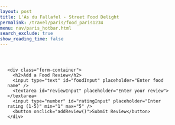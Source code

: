 ```yaml
---
layout: post
title: L'As du Fallafel - Street Food Delight
permalink: /travel/paris/food_paris1234
menu: nav/paris_hotbar.html
search_exclude: true
show_reading_time: false
---
```




<head>
  <style>
    /* Custom CSS */
    body, h1, h2, h3, p, ul, li {
      margin: 0;
      padding: 0;
      box-sizing: border-box;
    }

    body {
      font-family: Arial, sans-serif;
      background-color: #f9f9f9;
      color: #333;
      line-height: 1.6;
    }

    .main-content {
      padding: 20px;
      max-width: 800px;
      margin: 0 auto;
    }

    #reviewCount {
      text-align: center;
      margin-bottom: 20px;
    }

    #reviewCount h2 {
      font-size: 1.5rem;
      color: #444;
    }

    .card {
      background-color: #fff;
      border: 1px solid #ddd;
      border-radius: 8px;
      padding: 16px;
      margin-bottom: 20px;
      box-shadow: 0 2px 4px rgba(0, 0, 0, 0.1);
      transition: transform 0.2s, box-shadow 0.2s;
    }

    .card:hover {
      transform: scale(1.02);
      box-shadow: 0 4px 8px rgba(0, 0, 0, 0.15);
    }

    .card h2 {
      font-size: 1.2rem;
      color: #222;
      margin-bottom: 10px;
    }

    .card p {
      font-size: 0.9rem;
      color: #666;
      margin-bottom: 16px;
    }

    .remove-button {
      background-color: #e74c3c;
      color: white;
      border: none;
      border-radius: 4px;
      padding: 8px 12px;
      font-size: 0.9rem;
      cursor: pointer;
      transition: background-color 0.2s;
    }

    .remove-button:hover {
      background-color: #c0392b;
    }

    .edit-button {
      background-color: #3498db;
      color: white;
      border: none;
      border-radius: 4px;
      padding: 8px 12px;
      font-size: 0.9rem;
      cursor: pointer;
      transition: background-color 0.2s;
      margin-left: 10px;
    }

    .edit-button:hover {
      background-color: #2980b9;
    }

    .form-container {
      margin-bottom: 20px;
    }

    .form-container input, .form-container textarea, .form-container button {
      display: block;
      width: 100%;
      margin: 8px 0;
      padding: 10px;
      font-size: 1rem;
    }

    .form-container button {
      background-color: #2ecc71;
      color: white;
      border: none;
      border-radius: 4px;
      cursor: pointer;
      transition: background-color 0.2s;
    }

    .form-container button:hover {
      background-color: #27ae60;
    }
  </style>
</head>

<body>
  <main class="main-content" id="main-content">
    <div id="reviewCount"></div>

    <div class="form-container">
      <h2>Add a Food Review</h2>
      <input type="text" id="foodInput" placeholder="Enter food name" />
      <textarea id="reviewInput" placeholder="Enter your review"></textarea>
      <input type="number" id="ratingInput" placeholder="Enter rating (1-5)" min="1" max="5" />
      <button onclick="addReview()">Submit Review</button>
    </div>
  </main>
</body>

<script type="module">
import { pythonURI, fetchOptions } from '{{site.baseurl}}/assets/js/api/config.js';

// Placeholder for logged-in user (Replace with real authentication logic)
const currentUser = "exampleUser"; // This should be set dynamically based on session/auth

document.addEventListener("DOMContentLoaded", () => {
    fetchReviews();
});



async function fetchReviews() {
    try {
        const response = await fetch(`${pythonURI}/api/food_review_1234_api`);
        if (!response.ok) {
            throw new Error("Failed to fetch reviews: " + response.statusText);
        }
        const data = await response.json();
        let reviewCount = data.length || 0;
        document.getElementById('reviewCount').innerHTML = `<h2>You have ${reviewCount} food reviews!</h2>`;
        const body = document.getElementById('main-content');
        data.forEach(item => {
            createCard(body, item);
        });
    } catch (error) {
        console.error("Error fetching data:", error);
    }
}

function createCard(container, item) {
    const card = document.createElement('div');
    card.className = 'card';
    card.id = `review-${item.id}`;
    card.innerHTML = `
        <h2>${item.food}</h2>
        <p>${item.review}</p>
        <p><strong>Rating:</strong> <span class="rating">${item.rating}</span>/5</p>
        <p><strong>User:</strong> ${item.user_id}</p>
    `;

    // Remove Button
    const removeButton = document.createElement("button");
    removeButton.className = "remove-button";
    removeButton.textContent = "Remove";
    removeButton.onclick = () => {
        deleteReview(item.id);
        container.removeChild(card);
        updateReviewCount(-1);
    };
    card.appendChild(removeButton);

    // Edit Button
    const editButton = document.createElement("button");
    editButton.className = "edit-button";
    editButton.textContent = "Edit";
    editButton.onclick = () => {
        editReview(item.id, item.food, item.review, item.rating);
    };
    card.appendChild(editButton);

    container.appendChild(card);
}

window.addReview = async function addReview() {
    const food = document.getElementById("foodInput").value;
    const review = document.getElementById("reviewInput").value;
    const rating = parseInt(document.getElementById("ratingInput").value);

    if (!food || !review || isNaN(rating) || rating < 1 || rating > 5) {
        alert("Please fill in all fields correctly.");
        return;
    }


    try {
        const response = await fetch(`${pythonURI}/api/food_review_1234_api`, {
            ...fetchOptions,
            method: "POST",
            headers: {
                "Content-Type": "application/json",
            },
            body: JSON.stringify({food: food, review: review, rating: rating})
        });
        const data = await response.json();
        const body = document.getElementById("main-content");
        createCard(body, data);
        updateReviewCount(1);

        document.getElementById("foodInput").value = "";
        document.getElementById("reviewInput").value = "";
        document.getElementById("ratingInput").value = "";
    } catch (error) {
        console.error("Error adding review:", error);
    }
};

function editReview(id, food, review, rating) {
    document.getElementById("foodInput").value = food;
    document.getElementById("reviewInput").value = review;
    document.getElementById("ratingInput").value = rating;

    const submitButton = document.querySelector(".form-container button");
    submitButton.textContent = "Update Review";

    submitButton.onclick = () => {
        updateReview(id);
    };
}

async function updateReview(id) {
    const food = document.getElementById("foodInput").value;
    const review = document.getElementById("reviewInput").value;
    const rating = parseInt(document.getElementById("ratingInput").value);

    if (!food || !review || isNaN(rating) || rating < 1 || rating > 5) {
        alert("Please fill in all fields correctly.");
        return;
    }

    const putData = {
        id: id,
        food: food,
        review: review,
        rating: rating,
        user: currentUser // Ensure the update request includes the user
    };

    try {
        const response = await fetch(`${pythonURI}/api/food_review_1234_api`, {
            method: "PUT",
            headers: {
                "Content-Type": "application/json",
            },
            body: JSON.stringify(putData),
        });

        if (!response.ok) {
            throw new Error("Failed to update review: " + response.statusText);
        }

        const data = await response.json();

        const reviewCard = document.querySelector(`#review-${id}`);
        reviewCard.querySelector("h2").textContent = data.food;
        reviewCard.querySelector("p").textContent = data.review;
        reviewCard.querySelector(".rating").textContent = data.rating;

        document.getElementById("foodInput").value = "";
        document.getElementById("reviewInput").value = "";
        document.getElementById("ratingInput").value = "";
        const submitButton = document.querySelector(".form-container button");
        submitButton.textContent = "Submit Review";
        submitButton.onclick = addReview;

    } catch (error) {
        console.error("Error updating review:", error);
    }
}

async function deleteReview(id) {
    try {
        const response = await fetch(`${pythonURI}/api/food_review_1234_api`, {
            method: "DELETE",
            headers: {
                "Content-Type": "application/json",
            },
            body: JSON.stringify({ id, user: currentUser }), // Ensure request includes user info
        });

        if (!response.ok) {
            throw new Error("Failed to delete review: " + response.statusText);
        }
    } catch (error) {
        console.error("Error deleting review:", error);
    }
}

function updateReviewCount(change) {
    const reviewCountElement = document.getElementById("reviewCount");
    const currentCount = parseInt(reviewCountElement.textContent.match(/\d+/)[0]) || 0;
    reviewCountElement.innerHTML = `<h2>You have ${currentCount + change} food reviews!</h2>`;
}
</script>
